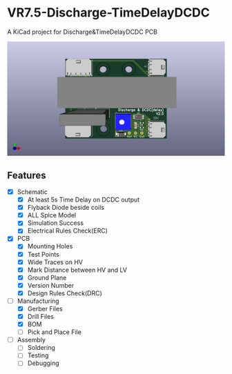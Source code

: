 # VR7.5-Discharge-TimeDelayDCDC
A KiCad project for Discharge&amp;TimeDelayDCDC PCB

![image](images/discharge%20&%20time_delayforDCDC.jpg)

## Features
- [x] Schematic
  - [x] At least 5s Time Delay on DCDC output
  - [x] Flyback Diode beside coils
  - [x] ALL Spice Model
  - [x] Simulation Success
  - [x] Electrical Rules Check(ERC)
- [x] PCB
  - [x] Mounting Holes
  - [x] Test Points
  - [x] Wide Traces on HV
  - [x] Mark Distance between HV and LV
  - [x] Ground Plane
  - [x] Version Number
  - [x] Design Rules Check(DRC)
- [ ] Manufacturing
  - [x] Gerber Files
  - [x] Drill Files
  - [x] BOM
  - [ ] Pick and Place File
- [ ] Assembly
  - [ ] Soldering
  - [ ] Testing
  - [ ] Debugging